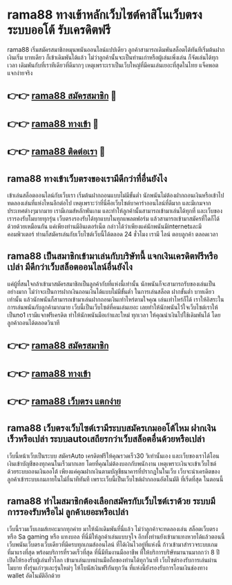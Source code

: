 # rama88 ทางเข้าหลักเว็บไซต์คาสิโนเว็บตรง ระบบออโต้ รับเครดิตฟรี

rama88 เริ่มสมัครสมาชิกหมุนพนันออนไลน์แปปเดียว ลูกค้าสามารถเดิมพันสล็อตได้ทันทีเริ่มต้นฝากเงินเริ่ม บาทเดียว ก็เข้าเดิมพันได้แล้ว ไม่ว่าลูกค้านั้นจะเป็นท่านเก่าหรือผู้เล่นเพิ่งเล่น ก็จัดเล่นได้ทุกเวลา เดิมพันกับที่เราทีเดียวที่ดีมากๆ เหตุเพราะเราเป็นเว็บใหญ่ที่มีคนเล่นเยอะที่สุดในไทย แจ็คพอตแจกง่ายจริง

## 👉👉 [rama88 สมัครสมาชิก](https://bit.ly/3Ckzg5n) 🎰
## 👉👉 [rama88 ทางเข้า](https://bit.ly/3Ckzg5n) 🎰
## 👉👉 [rama88 ติดต่อเรา](https://bit.ly/3Ckzg5n) 🎰

## rama88 ทางเข้าเว็บตรงของเรามีดีกว่าที่อื่นยังไง
เข้าเล่นสล็อตออนไลน์กับเว็บเรา เริ่มต้นฝากถอนแบบไม่มีขั้นต่ำ นักพนันไม่ต้องฝากถอนเงินหรือเข้าไปทดลองเล่นที่แห่งไหนอีกต่อไป เหตุเพราะว่าที่นี่คือเว็บไซต์บาคาร่าออนไลน์ที่ดีมาก และมีเกมจากประเทศต่างๆมากมาย เรามีเกมส์หลักพันเกม และทำให้ลูกค้านั้นสามารถเข้ามาเล่นได้ทุกที่ และเว็บของเรารองรับโมบายทุกรุ่น เว็บตรงรองรับได้ทุกแบบในทุกแพลตฟอร์ม แล้วสามารถเข้ามาสมัครที่ใดก็ได้ด้วยด้วยเหมือนกัน แค่เพียงท่านมีอินเตอร์เน็ต กล่าวได้ว่าเพียงแค่นักพนันมีinternetและมีคอมพิวเตอร์ ท่านก็สมัครเล่นกับเว็บไซต์เว็บนี้ได้ตลอด 24 ชั่วโมง เรามี ไลน์ ตอบลูกค้า ตลอดเวลา

## rama88 เป็นสมาชิกเข้ามาเล่นกับบริษัทนี้ แจกเงินเครดิตฟรีหรือเปล่า มีดีกว่าเว็บสล็อตออนไลน์อื่นยังไง
แค่ผู้ที่สนใจกล้าเข้ามาสมัครสมาชิกเป็นลูกค้ากับที่แห่งนี้เท่านั้น นักพนันก็จะสามารถรับของเล่นเป็นอย่างมาก ไม่ว่าจะเป็นการฝากเงินถอนเงินได้แบบไม่มีขั้นต่ำ ในการเล่นสล็อต ฝากขั้นต่ำ บาทเดียวเท่านั้น แล้วนักพนันก็สามารถเข้ามาเล่นฝากถอนเงินเท่าไหร่ตามใจคุณ เล่นเท่าไหร่ก็ได้ เราให้อิสระในการเล่นพนันกับลูกค้ามากมาย เว็บนี้เป็นเว็บไซต์ที่คนเล่นเยอะ เลยทำให้นักพนันไว้ใจเว็บไซต์เราให้เป็นno1 เรามีแจกฟรีเครดิต ทำให้นักพนันมือเก่าและใหม่ ทุกเวลา ให้คุณนำเงินไปใช้เดิมพันได้ โดยลูกค้าถอนได้ตลอดวินาที

## 👉👉 [rama88 สมัครสมาชิก](https://bit.ly/3Ckzg5n)
## 👉👉 [rama88 ทางเข้า](https://bit.ly/3Ckzg5n)
## 👉👉 [rama88 เว็บตรง แตกง่าย](https://bit.ly/3Ckzg5n)

## rama88 เว็บตรงเว็บไซต์เรามีระบบสมัครเกมออโต้ไหม ฝากเงินเร็วหรือเปล่า ระบบautoเสถียรกว่าเว็บสล็อตอื่นด้วยหรือเปล่า
เว็บนี้หน้าเว็บเป็นระบบ สมัครAuto เครดิตฟรีให้คุณรวดเร็ว30 วิเท่านั้นเอง และเว็บของเราได้โอนเงินเข้าบัญชีของทุกคนในเร็วมากเลย โดยที่คุณไม่ต้องบอกกับพนักงาน เหตุเพราะเงินจะเข้าเว็บไซต์ด้วยระบบถอนเงินออโต้ เพียงแค่คุณฝากเงินตามบัญชีธนาคารที่ปรากฏในในเว็บ เว็บจะนำเครดิตของลูกค้าเข้าระบบเกมภายในไม่กี่นาทีทันที เพราะเว็บนี้เป็นเว็บไซต์ฝากถอนอัตโนมัติ ที่เริ่ดที่สุด ในตอนนี้

## rama88 ทำไมสมาชิกต้องเลือกสมัครกับเว็บไซต์เราด้วย ระบบมีการรองรับหรือไม่ ลูกค้าเยอะหรือเปล่า
เว็บนี้รวมเว็บเกมส์เยอะมากทุกค่าย มาให้นักเดิมพันที่นี่แล้ว ไม่ว่าลูกค้าจะทดลองเล่น สล็อตเว็บตรง หรือ Sa gaming หรือ แทงบอล ที่นี่มีให้ลูกค้าเล่นแบบจุใจ อีกทั้งท่านยังเข้ามาแทงหวยได้แล้วตอนนี้ เว็บพนันเว็บตรงเว็บเดียวที่มีครบทุกเกมส์ออนไลน์ ที่ได้เงินไวอยู่ที่แห่งนี้ ก้าวเข้ามาสำรวจระบบเกมที่มาแรงที่สุด พร้อมบริการที่รวดเร็วที่สุด ที่นี่มีทีมงานมืออาชีพ ที่ให้บริการบริษัทมานานมากกว่า 8 ปี เปิดให้รองรับผู้เล่นทั่วโลก เข้ามาเล่นเบทผ่านมือถือของท่านได้ทุกวินาที เว็บไซต์รองรับการเล่นผ่านโมบาย ทั้งรุ่นเก่าๆและรุ่นใหม่ๆ ให้โบนัสเงินฟรีกันทุกวัน ที่แห่งนี้ยังรองรับการโอนเงินช่องทาง wallet อัตโนมัติอีกด้วย
